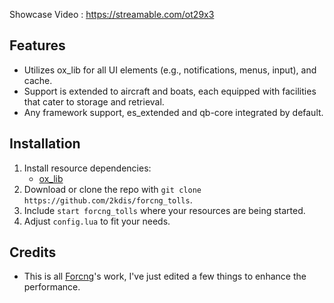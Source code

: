 Showcase Video : https://streamable.com/ot29x3

## Features

- Utilizes ox_lib for all UI elements (e.g., notifications, menus, input), and cache.
- Support is extended to aircraft and boats, each equipped with facilities that cater to storage and retrieval.
- Any framework support, es_extended and qb-core integrated by default.

## Installation

1. Install resource dependencies:
   - [ox_lib](https://github.com/overextended/ox_lib)
2. Download or clone the repo with `git clone https://github.com/2kdis/forcng_tolls`.
3. Include `start forcng_tolls` where your resources are being started.
4. Adjust `config.lua` to fit your needs.


## Credits

- This is all [Forcng](https://github.com/Forcng)'s work, I've just edited a few things to enhance the performance.